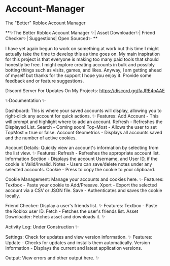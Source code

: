 # Account-Manager
The "Better" Roblox Account Manager

**✨The Better Roblox Account Manager ✨| Asset Downloader✨| Friend Checker✨| Suggestions| Open Sourced✨
**

I have yet again begun to work on something at work but this time I might actually take the time to develop this as time goes on. My main inspiration for this project is that everyone is making too many paid tools that should honestly be free. I might explore creating accounts in bulk and possibly botting things such as visits, games, and likes. Anyway, I am getting ahead of myself but thanks for the support I hope you enjoy it. Provide some feedback and or feature suggestions. 

Discord Server For Updates On My Projects: https://discord.gg/faJRE4pAAE

✨Documentation ✨

Dashboard:
This is where your saved accounts will display, allowing you to right-click any account for quick actions. ✨
Features:
Add Account - This will prompt and highlight where to add an account.
Refresh - Refreshes the Displayed List.
Search - Coming soon!
Top-Most - Allows the user to set TopMost = true or false.
Account Geometrics - Displays all accounts saved and the number of active cookies.

Account Details:
Quickly view an account's information by selecting from the list view. ✨
Features:
Refresh - Refreshes the appropriate account list.
Information Section - Displays the account Username, and User ID, if the cookie is Valid/Invalid.
Notes - Users can save/delete notes under any selected accounts.
Cookie - Press to copy the cookie to your clipboard.

Cookie Management:
Manage your accounts and cookies here. ✨
Features:
Textbox - Paste your cookie to Add/Presave.
Xport - Export the selected account via a CSV or JSON file.
Save - Authenticates and saves the cookie locally.

Friend Checker:
Display a user's friends list. ✨
Features:
Textbox - Paste the Roblox user ID.
Fetch - Fetches the user's friends list.
Asset Downloader:
Fetches asset and downloads it. ✨


Activity Log:
Under Construction ✨

Settings:
Check for updates and view version information. ✨
Features:
Update - Checks for updates and installs them automatically.
Version Information - Displays the current and latest application versions.

Output:
View errors and other output here. ✨
